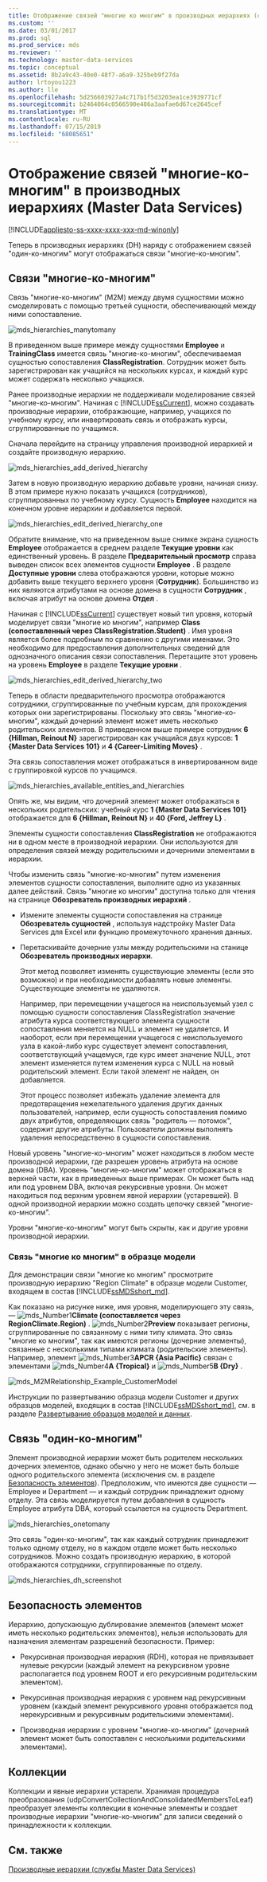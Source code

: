 ```yaml
---
title: Отображение связей "многие ко многим" в производных иерархиях (службы Master Data Services) | Документы Майкрософт
ms.custom: ''
ms.date: 03/01/2017
ms.prod: sql
ms.prod_service: mds
ms.reviewer: ''
ms.technology: master-data-services
ms.topic: conceptual
ms.assetid: 8b2a9c43-40e0-48f7-a6a9-325beb9f27da
author: lrtoyou1223
ms.author: lle
ms.openlocfilehash: 5d256603927a4c717b1f5d3203ea1ce3939771cf
ms.sourcegitcommit: b2464064c0566590e486a3aafae6d67ce2645cef
ms.translationtype: MT
ms.contentlocale: ru-RU
ms.lasthandoff: 07/15/2019
ms.locfileid: "68085651"
---
```

# <a name="show-many-to-many-relationships-in-derived-hierarchies-master-data-services"></a>Отображение связей "многие-ко-многим" в производных иерархиях (Master Data Services)

[!INCLUDE[appliesto-ss-xxxx-xxxx-xxx-md-winonly](../includes/appliesto-ss-xxxx-xxxx-xxx-md-winonly.md)]

  Теперь в производных иерархиях (DH) наряду с отображением связей "один-ко-многим" могут отображаться связи "многие-ко-многим".  
  
## <a name="many-to-many-m2m-relationships"></a>Связи "многие-ко-многим"  
 Связь "многие-ко-многим" (M2M) между двумя сущностями можно смоделировать с помощью третьей сущности, обеспечивающей между ними сопоставление.  
  
 ![mds_hierarchies_manytomany](../master-data-services/media/mds-hierarchies-manytomany.png "mds_hierarchies_manytomany")  
  
 В приведенном выше примере между сущностями **Employee** и **TrainingClass** имеется связь "многие-ко-многим", обеспечиваемая сущностью сопоставления **ClassRegistration**. Сотрудник может быть зарегистрирован как учащийся на нескольких курсах, и каждый курс может содержать несколько учащихся.  
  
 Ранее производные иерархии не поддерживали моделирование связей "многие-ко-многим". Начиная с [!INCLUDE[ssCurrent](../includes/sscurrent-md.md)], можно создавать производные иерархии, отображающие, например, учащихся по учебному курсу, или инвертировать связь и отображать курсы, сгруппированные по учащимся.  
  
 Сначала перейдите на страницу управления производной иерархией и создайте производную иерархию.  
  
 ![mds_hierarchies_add_derived_hierarchy](../master-data-services/media/mds-hierarchies-add-derived-hierarchy.png "mds_hierarchies_add_derived_hierarchy")  
  
 Затем в новую производную иерархию добавьте уровни, начиная снизу. В этом примере нужно показать учащихся (сотрудников), сгруппированных по учебному курсу. Сущность **Employee** находится на конечном уровне иерархии и добавляется первой.  
  
 ![mds_hierarchies_edit_derived_hierarchy_one](../master-data-services/media/mds-hierarchies-edit-derived-hierarchy-one.PNG "mds_hierarchies_edit_derived_hierarchy_one")  
  
 Обратите внимание, что на приведенном выше снимке экрана сущность **Employee** отображается в среднем разделе **Текущие уровни** как единственный уровень. В разделе **Предварительный просмотр** справа выведен список всех элементов сущности **Employee** . В разделе **Доступные уровни** слева отображаются уровни, которые можно добавить выше текущего верхнего уровня (**Сотрудник**). Большинство из них являются атрибутами на основе домена в сущности **Сотрудник** , включая атрибут на основе домена **Отдел** .  
  
 Начиная с [!INCLUDE[ssCurrent](../includes/sscurrent-md.md)] существует новый тип уровня, который моделирует связи "многие ко многим", например **Class (сопоставленный через ClassRegistration.Student)** . Имя уровня является более подробным по сравнению с другими именами. Это необходимо для предоставления дополнительных сведений для однозначного описания связи сопоставления. Перетащите этот уровень на уровень **Employee** в разделе **Текущие уровни** .  
  
 ![mds_hierarchies_edit_derived_hierarchy_two](../master-data-services/media/mds-hierarchies-edit-derived-hierarchy-two.PNG "mds_hierarchies_edit_derived_hierarchy_two")  
  
 Теперь в области предварительного просмотра отображаются сотрудники, сгруппированные по учебным курсам, для прохождения которых они зарегистрированы. Поскольку это связь "многие-ко-многим", каждый дочерний элемент может иметь несколько родительских элементов. В приведенном выше примере сотрудник **6 {Hillman, Reinout N}** зарегистрирован как учащийся двух курсов: **1 {Master Data Services 101}** и **4 {Career-Limiting Moves}** .  
  
 Эта связь сопоставления может отображаться в инвертированном виде с группировкой курсов по учащимся.  
  
 ![mds_hierarchies_available_entities_and_hierarchies](../master-data-services/media/mds-hierarchies-available-entities-and-hierarchies.PNG "mds_hierarchies_available_entities_and_hierarchies")  
  
 Опять же, мы видим, что дочерний элемент может отображаться в нескольких родительских: учебный курс **1 {Master Data Services 101}** отображается для **6 {Hillman, Reinout N}** и **40 {Ford, Jeffrey L}** .  
  
 Элементы сущности сопоставления **ClassRegistration** не отображаются ни в одном месте в производной иерархии. Они используются для определения связей между родительскими и дочерними элементами в иерархии.  
  
 Чтобы изменить связь "многие-ко-многим" путем изменения элементов сущности сопоставления, выполните одно из указанных далее действий. Связь "многие ко многим" доступна только для чтения на странице **Обозреватель производных иерархий** .  
  
-   Измените элементы сущности сопоставления на странице **Обозреватель сущностей** , используя надстройку Master Data Services для Excel или функцию промежуточного хранения данных.  
  
-   Перетаскивайте дочерние узлы между родительскими на станице **Обозреватель производных иерархи**.  
  
     Этот метод позволяет изменять существующие элементы (если это возможно) и при необходимости добавлять новые элементы. Существующие элементы не удаляются.  
  
     Например, при перемещении учащегося на неиспользуемый узел с помощью сущности сопоставления ClassRegistration значение атрибута курса соответствующего элемента сущности сопоставления меняется на NULL и элемент не удаляется. И наоборот, если при перемещении учащегося с неиспользуемого узла в какой-либо курс существует элемент сопоставления, соответствующий учащемуся, где курс имеет значение NULL, этот элемент изменяется путем изменения курса с NULL на новый родительский элемент. Если такой элемент не найден, он добавляется.  
  
     Этот процесс позволяет избежать удаление элемента для предотвращения нежелательного удаления других данных пользователей, например, если сущность сопоставления помимо двух атрибутов, определяющих связь "родитель — потомок", содержит другие атрибуты. Пользователи должны выполнять удаления непосредственно в сущности сопоставления.  
  
 Новый уровень "многие-ко-многим" может находиться в любом месте производной иерархии, где разрешен уровень атрибута на основе домена (DBA). Уровень "многие-ко-многим" может отображаться в верхней части, как в приведенных выше примерах. Он может быть над или под уровнем DBA, включая рекурсивные уровни. Он может находиться под верхним уровнем явной иерархии (устаревшей). В одной производной иерархии можно создать цепочку связей "многие-ко-многим".  
  
 Уровни "многие-ко-многим" могут быть скрыты, как и другие уровни производной иерархии.  
   
### <a name="M2MSample"></a> Связь "многие ко многим" в образце модели  
Для демонстрации связи "многие ко многим" просмотрите производную иерархию "Region Climate" в образце модели Customer, входящем в состав [!INCLUDE[ssMDSshort_md](../includes/ssmdsshort-md.md)].   
  
Как показано на рисунке ниже, имя уровня, моделирующего эту связь, — ![mds_Number1](../master-data-services/media/mds-number1.png)**Climate (сопоставляется через RegionClimate.Region)** . ![mds_Number2](../master-data-services/media/mds-number2.png)**Preview** показывает регионы, сгруппированные по связанному с ними типу климата. Это связь "многие ко многим", так как имеются регионы (дочерние элементы), связанные с несколькими типами климата (родительские элементы). Например, элемент ![mds_Number3](../master-data-services/media/mds-number3.png)**APCR {Asia Pacific}** связан с элементами ![mds_Number4](../master-data-services/media/mds-number4.png)**A {Tropical}** и ![mds_Number5](../master-data-services/media/mds-number5.png)**B {Dry}** .  
  
![mds_M2MRelationship_Example_CustomerModel](../master-data-services/media/mds-m2mrelationship-example-customermodel.png)  
  
Инструкции по развертыванию образца модели Customer и других образцов моделей, входящих в состав [!INCLUDE[ssMDSshort_md](../includes/ssmdsshort-md.md)], см. в разделе [Развертывание образцов моделей и данных](~/master-data-services/sql-server-samples-model-deployment-packages-mds.md).   
  
## <a name="one-many-relationship"></a>Связь "один-ко-многим"  
 Элемент производной иерархии может быть родителем нескольких дочерних элементов, однако обычно у него не может быть больше одного родительского элемента (исключения см. в разделе [Безопасность элементов](#bkmk_member_security)). Предположим, что имеются две сущности — Employee и Department — и каждый сотрудник принадлежит одному отделу. Эта связь моделируется путем добавления в сущность Employee атрибута DBA, который ссылается на сущность Department.  
  
 ![mds_hierarchies_onetomany](../master-data-services/media/mds-hierarchies-onetomany.png "mds_hierarchies_onetomany")  
  
 Это связь "один-ко-многим", так как каждый сотрудник принадлежит только одному отделу, но в каждом отделе может быть несколько сотрудников. Можно создать производную иерархию, в которой отображаются сотрудники, сгруппированные по отделу.  
  
 ![mds_hierarchies_dh_screenshot](../master-data-services/media/mds-hierarchies-dh-screenshot.png "mds_hierarchies_dh_screenshot")  
  
##  <a name="bkmk_member_security"></a> Безопасность элементов  
 Иерархию, допускающую дублирование элементов (элемент может иметь несколько родительских элементов), нельзя использовать для назначения элементам разрешений безопасности. Пример:  
  
-   Рекурсивная производная иерархия (RDH), которая не привязывает нулевые рекурсии (каждый элемент на рекурсивном уровне располагается под уровнем ROOT и его рекурсивным родительским элементом).  
  
-   Рекурсивная производная иерархия с уровнем над рекурсивным уровнем (каждый элемент рекурсивного уровня отображается под нерекурсивным и рекурсивным родительскими элементами).  
  
-   Производная иерархии с уровнем "многие-ко-многим" (дочерний элемент может быть сопоставлен с несколькими родительскими элементами).  
  
## <a name="collections"></a>Коллекции  
 Коллекции и явные иерархии устарели. Хранимая процедура преобразования (udpConvertCollectionAndConsolidatedMembersToLeaf) преобразует элементы коллекции в конечные элементы и создает производные иерархии "многие-ко-многим" для записи сведений о принадлежности к коллекции.  
  
## <a name="see-also"></a>См. также  
 [Производные иерархии (службы Master Data Services)](../master-data-services/derived-hierarchies-master-data-services.md)  
  
  
